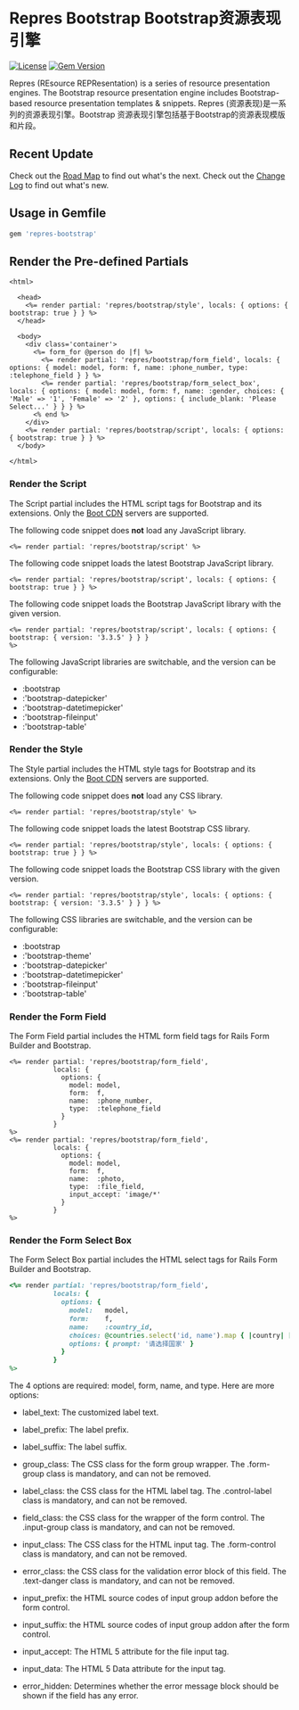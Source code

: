 # Repres Bootstrap Bootstrap资源表现引擎

[![License](https://img.shields.io/badge/license-MIT-green.svg)](http://opensource.org/licenses/MIT)
[![Gem Version](https://badge.fury.io/rb/repres-bootstrap.svg)](https://badge.fury.io/rb/repres-bootstrap)

Repres (REsource REPResentation) is a series of resource presentation engines. The Bootstrap resource presentation engine includes Bootstrap-based resource presentation templates & snippets.
Repres (资源表现)是一系列的资源表现引擎。Bootstrap 资源表现引擎包括基于Bootstrap的资源表现模版和片段。



## Recent Update
Check out the [Road Map](ROADMAP.md) to find out what's the next.
Check out the [Change Log](CHANGELOG.md) to find out what's new.



## Usage in Gemfile
```ruby
gem 'repres-bootstrap'
```



## Render the Pre-defined Partials
```erb
<html>

  <head>
    <%= render partial: 'repres/bootstrap/style', locals: { options: { bootstrap: true } } %>
  </head>

  <body>
    <div class='container'>
      <%= form_for @person do |f| %>
        <%= render partial: 'repres/bootstrap/form_field', locals: { options: { model: model, form: f, name: :phone_number, type: :telephone_field } } %>
        <%= render partial: 'repres/bootstrap/form_select_box', locals: { options: { model: model, form: f, name: :gender, choices: { 'Male' => '1', 'Female' => '2' }, options: { include_blank: 'Please Select...' } } } %>
      <% end %>
    </div>
    <%= render partial: 'repres/bootstrap/script', locals: { options: { bootstrap: true } } %>
  </body>

</html>
```



### Render the Script
The Script partial includes the HTML script tags for Bootstrap and its extensions. Only the [Boot CDN](http://cdn.bootcss.com/) servers are supported.

The following code snippet does __not__ load any JavaScript library.
```erb
<%= render partial: 'repres/bootstrap/script' %>
```

The following code snippet loads the latest Bootstrap JavaScript library.
```erb
<%= render partial: 'repres/bootstrap/script', locals: { options: { bootstrap: true } } %>
```

The following code snippet loads the Bootstrap JavaScript library with the given version.
```erb
<%= render partial: 'repres/bootstrap/script', locals: { options: { bootstrap: { version: '3.3.5' } } }
%>
```

The following JavaScript libraries are switchable, and the version can be configurable:
- :bootstrap
- :'bootstrap-datepicker'
- :'bootstrap-datetimepicker'
- :'bootstrap-fileinput'
- :'bootstrap-table'



### Render the Style
The Style partial includes the HTML style tags for Bootstrap and its extensions. Only the [Boot CDN](http://cdn.bootcss.com/) servers are supported.

The following code snippet does __not__ load any CSS library.
```erb
<%= render partial: 'repres/bootstrap/style' %>
```

The following code snippet loads the latest Bootstrap CSS library.
```erb
<%= render partial: 'repres/bootstrap/style', locals: { options: { bootstrap: true } } %>
```

The following code snippet loads the Bootstrap CSS library with the given version.
```erb
<%= render partial: 'repres/bootstrap/style', locals: { options: { bootstrap: { version: '3.3.5' } } } %>
```

The following CSS libraries are switchable, and the version can be configurable:
- :bootstrap
- :'bootstrap-theme'
- :'bootstrap-datepicker'
- :'bootstrap-datetimepicker'
- :'bootstrap-fileinput'
- :'bootstrap-table'



### Render the Form Field
The Form Field partial includes the HTML form field tags for Rails Form Builder and Bootstrap.
```erb
<%= render partial: 'repres/bootstrap/form_field',
           locals: {
             options: {
               model: model,
               form:  f,
               name:  :phone_number,
               type:  :telephone_field
             }
           }
%>
<%= render partial: 'repres/bootstrap/form_field',
           locals: {
             options: {
               model: model,
               form:  f,
               name:  :photo,
               type:  :file_field,
               input_accept: 'image/*'
             }
           }
%>
```



### Render the Form Select Box
The Form Select Box partial includes the HTML select tags for Rails Form Builder and Bootstrap.
```ruby
<%= render partial: 'repres/bootstrap/form_field',
           locals: {
             options: {
               model:   model,
               form:    f,
               name:    :country_id,
               choices: @countries.select('id, name').map { |country| [ country.name, country.id ] },
               options: { prompt: '请选择国家' }
             }
           }
%>
```



The 4 options are required: model, form, name, and type.
Here are more options:
- label_text:   The customized label text.
- label_prefix: The label prefix.
- label_suffix: The label suffix.

- group_class: The CSS class for the form group wrapper. The .form-group class is mandatory, and can not be removed.
- label_class: the CSS class for the HTML label tag. The .control-label class is mandatory, and can not be removed.
- field_class: the CSS class for the wrapper of the form control. The .input-group class is mandatory, and can not be removed.
- input_class: The CSS class for the HTML input tag. The .form-control class is mandatory, and can not be removed.
- error_class: the CSS class for the validation error block of this field. The .text-danger class is mandatory, and can not be removed.

- input_prefix: the HTML source codes of input group addon before the form control.
- input_suffix: the HTML source codes of input group addon after the form control.
- input_accept: The HTML 5 attribute for the file input tag.
- input_data: The HTML 5 Data attribute for the input tag.
- error_hidden: Determines whether the error message block should be shown if the field has any error.
